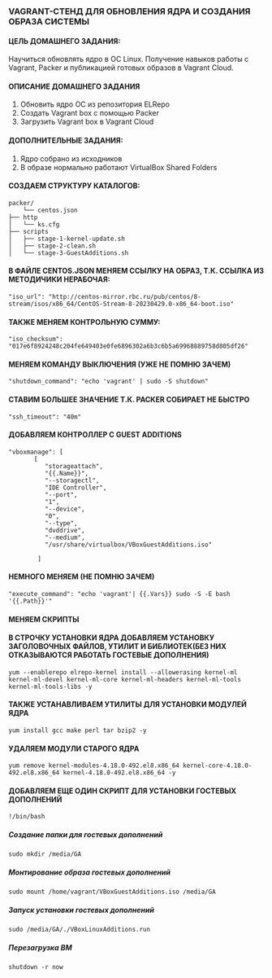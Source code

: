 ### VAGRANT-СТЕНД ДЛЯ ОБНОВЛЕНИЯ ЯДРА И СОЗДАНИЯ ОБРАЗА СИСТЕМЫ

####             ЦЕЛЬ ДОМАШНЕГО ЗАДАНИЯ:
Научиться обновлять ядро в ОС Linux. Получение навыков работы с Vagrant, Packer и публикацией готовых образов в Vagrant Cloud. 

#### ОПИСАНИЕ ДОМАШНЕГО ЗАДАНИЯ
1) Обновить ядро ОС из репозитория ELRepo
2) Создать Vagrant box c помощью Packer
3) Загрузить Vagrant box в Vagrant Cloud

#### ДОПОЛНИТЕЛЬНЫЕ ЗАДАНИЯ:
1) Ядро собрано из исходников
2) В образе нормально работают VirtualBox Shared Folders

#### СОЗДАЕМ СТРУКТУРУ КАТАЛОГОВ:
```
packer/
    └── centos.json                     
├── http
│   └── ks.cfg                         
├── scripts
│   ├── stage-1-kernel-update.sh
│   ├── stage-2-clean.sh
│   └── stage-3-GuestAdditions.sh
```
#### В ФАЙЛЕ CENTOS.JSON МЕНЯЕМ ССЫЛКУ НА ОБРАЗ, Т.К. ССЫЛКА ИЗ МЕТОДИЧИКИ НЕРАБОЧАЯ:
`
"iso_url": "http://centos-mirror.rbc.ru/pub/centos/8-stream/isos/x86_64/CentOS-Stream-8-20230429.0-x86_64-boot.iso"
`
#### ТАКЖЕ МЕНЯЕМ КОНТРОЛЬНУЮ СУММУ:
`
"iso_checksum": "017e6f8924248c204fe649403e0fe6896302a6b3c6b5a69968889758d805df26"
`
#### МЕНЯЕМ КОМАНДУ ВЫКЛЮЧЕНИЯ (УЖЕ НЕ ПОМНЮ ЗАЧЕМ)
`
"shutdown_command": "echo 'vagrant' | sudo -S shutdown"
`
#### СТАВИМ БОЛЬШЕЕ ЗНАЧЕНИЕ Т.К. PACKER СОБИРАЕТ НЕ БЫСТРО
`
"ssh_timeout": "40m"
`
#### ДОБАВЛЯЕМ КОНТРОЛЛЕР С GUEST ADDITIONS
```
"vboxmanage": [
       [
          "storageattach",
          "{{.Name}}",
          "--storagectl",
          "IDE Controller",
          "--port",
          "1",
          "--device",
          "0",
          "--type",
          "dvddrive",
          "--medium",
          "/usr/share/virtualbox/VBoxGuestAdditions.iso"

        ]
```
#### НЕМНОГО МЕНЯЕМ (НЕ ПОМНЮ ЗАЧЕМ)        
`
"execute_command": "echo 'vagrant'| {{.Vars}} sudo -S -E bash '{{.Path}}'"
`
#### МЕНЯЕМ СКРИПТЫ 
#### В СТРОЧКУ УСТАНОВКИ ЯДРА ДОБАВЛЯЕМ УСТАНОВКУ ЗАГОЛОВОЧНЫХ ФАЙЛОВ, УТИЛИТ И БИБЛИОТЕК(БЕЗ НИХ ОТКАЗЫВАЮТСЯ РАБОТАТЬ ГОСТЕВЫЕ ДОПОЛНЕНИЯ)
`yum --enablerepo elrepo-kernel install --allowerasing kernel-ml kernel-ml-devel kernel-ml-core kernel-ml-headers kernel-ml-tools kernel-ml-tools-libs -y
`
#### ТАКЖЕ УСТАНАВЛИВАЕМ УТИЛИТЫ ДЛЯ УСТАНОВКИ МОДУЛЕЙ ЯДРА
`yum install gcc make perl tar bzip2 -y
`
#### УДАЛЯЕМ МОДУЛИ СТАРОГО ЯДРА
`
yum remove kernel-modules-4.18.0-492.el8.x86_64 kernel-core-4.18.0-492.el8.x86_64 kernel-4.18.0-492.el8.x86_64 -y
`
#### ДОБАВЛЯЕМ ЕЩЕ ОДИН СКРИПТ ДЛЯ УСТАНОВКИ ГОСТЕВЫХ ДОПОЛНЕНИЙ
`
!/bin/bash
`
##### Создание папки для гостевых дополнений
`
sudo mkdir /media/GA
`
##### Монтирование образа гостевых дополнений
`
sudo mount /home/vagrant/VBoxGuestAdditions.iso /media/GA
`
##### Запуск установки гостевых дополнений
`
sudo /media/GA/./VBoxLinuxAdditions.run
`
##### Перезагрузка ВМ
`
shutdown -r now
`

